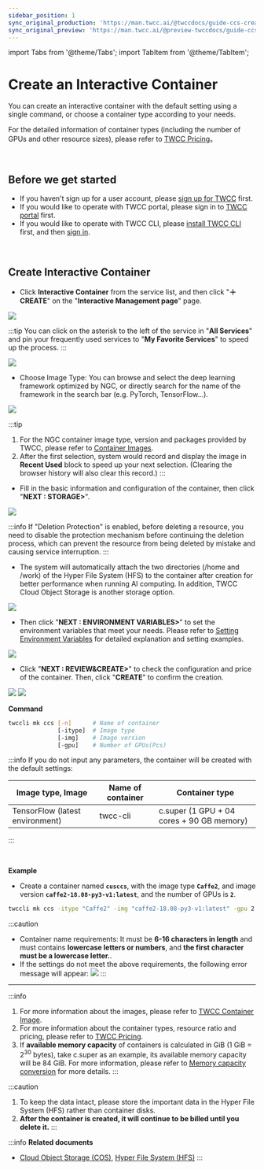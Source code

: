 ```yaml
---
sidebar_position: 1
sync_original_production: 'https://man.twcc.ai/@twccdocs/guide-ccs-create-en' 
sync_original_preview: 'https://man.twcc.ai/@preview-twccdocs/guide-ccs-create-en' 
---
```


import Tabs from '@theme/Tabs';
import TabItem from '@theme/TabItem';

# Create an Interactive Container

You can create an interactive container with the default setting using a single command, or choose a container type according to your needs.

For the detailed information of container types (including the number of GPUs and other resource sizes), please refer to [TWCC Pricing](https://www.twcc.ai/doc?page=price#%E5%AE%B9%E5%99%A8%E9%81%8B%E7%AE%97%E6%9C%8D%E5%8B%99-Container-Compute-Service-CCS)。

<br/>

## Before we get started

- If you haven't sign up for a user account, please [sign up for TWCC](https://www.twcc.ai/) first.
- If you would like to operate with TWCC portal, please sign in to [TWCC portal](https://www.twcc.ai/) first.
- If you would like to operate with TWCC CLI, please [install TWCC CLI](https://man.twcc.ai/XP63CErkQve0tlN0oHxrcA?view#1-2-%E5%AE%89%E8%A3%9DTWCC-CLI) first, and then [sign in](https://man.twcc.ai/XP63CErkQve0tlN0oHxrcA?view#1-3-%E9%80%B2%E5%85%A5-TWCC_CLI-%E7%92%B0%E5%A2%83%E4%B8%A6%E9%96%8B%E5%A7%8B%E4%BD%BF%E7%94%A8%E6%9C%8D%E5%8B%99).

<br/>

## Create Interactive Container


<Tabs>
<TabItem value="TWCC Portal" label="TWCC Portal">

- Click **Interactive Container** from the service list, and then click "**＋CREATE**" on the "**Interactive Management page**" page.

![](https://cos.twcc.ai/SYS-MANUAL/uploads/upload_6668cf5d5b790061f3efb1764915cd95.png)

:::tip
You can click on the asterisk to the left of the service in "**All Services**" <i class="fa fa-star-o" aria-hidden="true"></i> and pin your frequently used services to "**My Favorite Services**" to speed up the process.
:::

![](https://cos.twcc.ai/SYS-MANUAL/uploads/upload_c40df078ec48ab4db3d060f52d37d092.png)

* Choose Image Type: You can browse and select the deep learning framework optimized by NGC, or directly search for the name of the framework in the search bar (e.g. PyTorch, TensorFlow...).

![](https://cos.twcc.ai/SYS-MANUAL/uploads/upload_8a53c677b248ea69b8d219cbc5f34464.png)

:::tip
1. For the NGC container image type, version and packages provided by TWCC, please refer to [<ins>Container Images</ins>](https://man.twcc.vip/en/docs/ccs_framwork_image/intro).
2. After the first selection, system would record and display the image in **Recent Used** block to speed up your next selection. (Clearing the browser history will also clear this record.)
:::

* Fill in the basic information and configuration of the container, then click "**NEXT : STORAGE>**".

![](https://cos.twcc.ai/SYS-MANUAL/uploads/upload_0a0576b404533e0480a3f35fafe23e18.png)

:::info
If "Deletion Protection" is enabled, before deleting a resource, you need to disable the protection mechanism before continuing the deletion process, which can prevent the resource from being deleted by mistake and causing service interruption.
:::

* The system will automatically attach the two directories (/home and /work) of the Hyper File System (HFS) to the container after creation for better performance when running AI computing. In addition, TWCC Cloud Object Storage is another storage option.

![](https://cos.twcc.ai/SYS-MANUAL/uploads/upload_71287b579154f911fb08860a9746be0e.png)

* Then click "**NEXT : ENVIRONMENT VARIABLES>**" to set the environment variables that meet your needs. Please refer to [<ins>Setting Environment Variables</ins>](https://man.twcc.vip/en/docs/ccs/tutorials/add-python3-kernel-to-jupyter-notebook) for detailed explanation and setting examples.

![](https://cos.twcc.ai/SYS-MANUAL/uploads/upload_78faad93eaa1e43c081cfd1200daf530.png)

* Click "**NEXT : REVIEW&CREATE>**" to check the configuration and price of the container. Then, click "**CREATE**" to confirm the creation.

![](https://cos.twcc.ai/SYS-MANUAL/uploads/upload_37022fcab3b07a9daacc61f124e1d850.png)
![](https://cos.twcc.ai/SYS-MANUAL/uploads/upload_c6ee8a809e952616c123a93f50670333.png)

</TabItem>
<TabItem value="TWCC CLI" label="TWCC CLI">

**Command**

```bash
twccli mk ccs [-n]      # Name of container
              [-itype]  # Image type
              [-img]    # Image version
              [-gpu]    # Number of GPUs(Pcs)
```
:::info
If you do not input any parameters, the container will be created with the default settings:

| Image type, Image | Name of container |Container type|
| -------- | -------- | -------- |
| TensorFlow (latest environment)    | twcc-cli     | c.super (1 GPU + 04 cores + 90 GB memory) |
:::

<br/>

**Example**

- Create a container named **`cusccs`**, with the image type **`Caffe2`**, and image version **`caffe2-18.08-py3-v1:latest`**, and the number of GPUs is **`2`**.

```bash
twccli mk ccs -itype "Caffe2" -img "caffe2-18.08-py3-v1:latest" -gpu 2 -n cusccs
```

:::caution
- Container name requirements: It must be **6-16 characters in length** and must contains **lowercase letters or numbers**, and **the first character must be a lowercase letter.**.
-  If the settings do not meet the above requirements, the following error message will appear:
![](https://cos.twcc.ai/SYS-MANUAL/uploads/upload_095834bd7ee5d99d3a70596a7c462629.png)
:::

<!-- :::spoiler 操作範例截圖(點我)
![](https://cos.twcc.ai/SYS-MANUAL/uploads/upload_753112dc54b2646270806ad6385277ba.png)
::: -->

</TabItem>
</Tabs>

---

:::info
1. For more information about the images, please refer to [<ins>TWCC Container Image</ins>](https://man.twcc.vip/en/docs/ccs_framwork_image/intro).
2. For more information about the container types, resource ratio and pricing, please refer to [<ins>TWCC Pricing</ins>](https://www.twcc.ai/doc?page=price#%E5%AE%B9%E5%99%A8%E9%81%8B%E7%AE%97%E6%9C%8D%E5%8B%99-Container-Compute-Service-CCS).
3. If **available memory capacity** of containers is calculated in GiB (1 GiB =  2<sup>30</sup> bytes), take c.super as an example, its available memory capacity will be 84 GiB. For more information, please refer to [<ins>Memory capacity conversion</ins>](https://man.twcc.ai/@twccdocs/concept-ccs-memory-conversion-en) for more details.
:::

:::caution
1. To keep the data intact, please store the important data in the Hyper File System (HFS) rather than container disks.
2. **After the container is created, it will continue to be billed until you delete it.**
:::

:::info **Related documents** 
- <a href="https://man.twcc.vip/en/docs/cos/intro/"><ins>Cloud Object Storage (COS)</ins></a>, <a href="https://man.twcc.vip/en/docs/hfs/intro/"><ins>Hyper File System (HFS)</ins></a>
:::